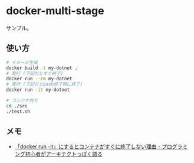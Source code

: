 # docker-multi-stage

サンプル。

## 使い方

```sh
# イメージ生成
docker build -t my-dotnet .
# 実行 (下記だとすぐ終了)
docker run --rm my-dotnet
# 実行 (下記だとbash終了時に終了)
docker run -it my-dotnet

# コンテナ内で
cd ./src
./test.sh
```

## メモ

- [「docker run -it」にするとコンテナがすぐに終了しない理由 - プログラミング初心者がアーキテクトっぽく語る](https://architecting.hateblo.jp/entry/2020/08/13/153842)
